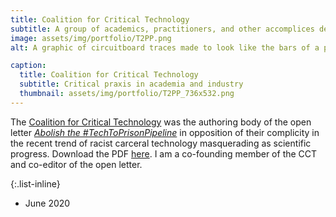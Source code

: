 ```yaml
---
title: Coalition for Critical Technology
subtitle: A group of academics, practitioners, and other accomplices dedicated to doing critical praxis in academia and industry
image: assets/img/portfolio/T2PP.png
alt: A graphic of circuitboard traces made to look like the bars of a prison cell. Two hands hold the bars.

caption:
  title: Coalition for Critical Technology
  subtitle: Critical praxis in academia and industry
  thumbnail: assets/img/portfolio/T2PP_736x532.png
---
```

The [Coalition for Critical Technology](http://forcritical.tech) was the authoring body of the open letter [_Abolish the #TechToPrisonPipeline_](https://medium.com/@CoalitionForCriticalTechnology/abolish-the-techtoprisonpipeline-9b5b14366b16) in opposition of their complicity in the recent trend of racist carceral technology masquerading as scientific progress. Download the PDF [here](https://github.com/forcriticaltech/forcriticaltech.github.io/raw/master/assets/Abolish_the_TechToPrisonPipeline.pdf). I am a co-founding member of the CCT and co-editor of the open letter.

{:.list-inline}
- June 2020
